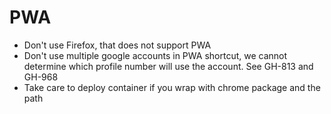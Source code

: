 # PWA

- Don't use Firefox, that does not support PWA
- Don't use multiple google accounts in PWA shortcut, we cannot determine which profile number will use the account. See GH-813 and GH-968
- Take care to deploy container if you wrap with chrome package and the path
